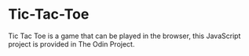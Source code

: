 # Tic-Tac-Toe
Tic Tac Toe is a game that can be played in the browser, this JavaScript project is provided in The Odin Project.
